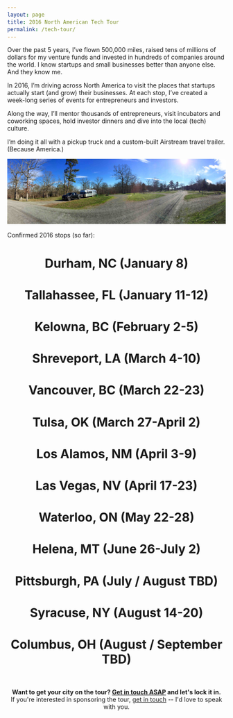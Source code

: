 ```yaml
---
layout: page
title: 2016 North American Tech Tour
permalink: /tech-tour/
---
```


<p>Over the past 5 years, I’ve flown 500,000 miles, raised tens of millions of dollars for my venture funds and invested in hundreds of companies around the world. I know startups and small businesses better than anyone else. And they know me.</p>

<p>In 2016, I’m driving across North America to visit the places that startups actually start (and grow) their businesses. At each stop, I’ve created a week-long series of events for entrepreneurs and investors.</p>

<p>Along the way, I’ll mentor thousands of entrepreneurs, visit incubators and coworking spaces, hold investor dinners and dive into the local (tech) culture.</p>

<p>I’m doing it all with a pickup truck and a custom-built Airstream travel trailer. (Because America.)</p>

<img src="/assets/2016/01/IMG_1220_small.jpg">
<br>

<p >Confirmed 2016 stops (so far):</p>

<h1 align="center"><strong>Durham, NC</strong> (January 8)</h1>

<h1 align="center"><strong>Tallahassee, FL</strong> (January 11-12)</h1>

<h1 align="center"><strong>Kelowna, BC</strong> (February 2-5)</h1>

<h1 align="center"><strong>Shreveport, LA</strong> (March 4-10)</h1>

<h1 align="center"><strong>Vancouver, BC</strong> (March 22-23)</h1>

<h1 align="center"><strong>Tulsa, OK</strong> (March 27-April 2)</h1>

<h1 align="center"><strong>Los Alamos, NM</strong> (April 3-9)</h1>

<h1 align="center"><strong>Las Vegas, NV</strong> (April 17-23)</h1>

<h1 align="center"><strong>Waterloo, ON</strong> (May 22-28)</h1>

<h1 align="center"><strong>Helena, MT</strong> (June 26-July 2)</h1>

<h1 align="center"><strong>Pittsburgh, PA</strong> (July / August TBD)</h1>

<h1 align="center"><strong>Syracuse, NY</strong> (August 14-20)</h1>

<h1 align="center"><strong>Columbus, OH</strong> (August / September TBD)</h1>

<br>
<p align="center"><strong>Want to get your city on the tour? <a href="https://docs.google.com/a/resultsjunkies.com/forms/d/1EJSeTDTLN_SmPEQ1olljl6Oi-OrMoFgvQTVtgopbaiA/viewform">Get in touch ASAP</a> and let's lock it in.</strong><br> If you're interested in sponsoring the tour, <a href="mailto:paul@resultsjunkies.com">get in touch</a> -- I'd love to speak with you.</p>


